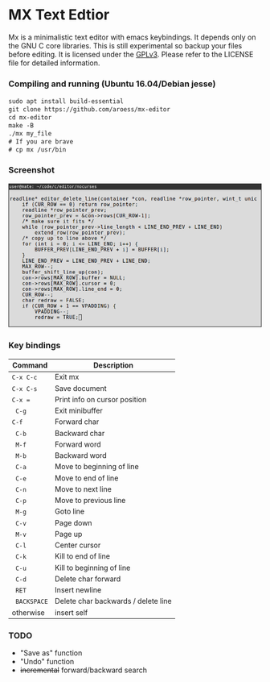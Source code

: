 # MX Text Edtior #

Mx is a minimalistic text editor with emacs keybindings. It depends only on the GNU C core libraries. This is still experimental so backup your files before editing. It is licensed under the [GPLv3](https://www.gnu.org/licenses/gpl.html). Please refer to the LICENSE file for detailed information.

### Compiling and running (Ubuntu 16.04/Debian jesse) ###
```
sudo apt install build-essential
git clone https://github.com/aroess/mx-editor
cd mx-editor
make -B
./mx my_file
# If you are brave
# cp mx /usr/bin
```

### Screenshot ###
![screenshot](https://raw.githubusercontent.com/aroess/mx-editor/master/screenshot.png "Mx editing its own source code")

### Key bindings ###

| Command | Description |
| --- | --- |
| ```C-x C-c``` | Exit mx |
| ```C-x C-s``` | Save document |
| ```C-x =``` | Print info on cursor position |
|``` C-g``` | Exit minibuffer |
| ```C-f``` | Forward char |
|``` C-b``` | Backward char |
|``` M-f``` | Forward word |
|``` M-b``` | Backward word |
|``` C-a``` | Move to beginning of line |
|``` C-e``` | Move to end of line |
|``` C-n``` | Move to next line |
|``` C-p``` | Move to previous line |
|``` M-g``` | Goto line |
|``` C-v``` | Page down |
|``` M-v``` | Page up |
|``` C-l``` | Center cursor |
|``` C-k``` | Kill to end of line |
|``` C-u``` | Kill to beginning of line |
|``` C-d``` | Delete char forward |
|``` RET``` | Insert newline |
|``` BACKSPACE``` | Delete char backwards / delete line |
| otherwise | insert self |

### TODO ###
- "Save as" function
- "Undo" function
- ~~incremental~~ forward/backward search